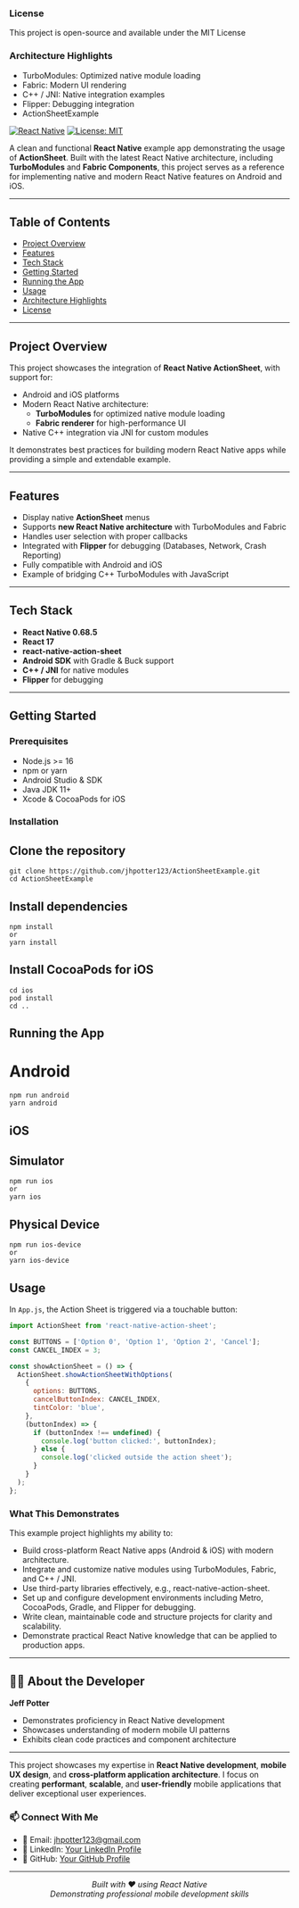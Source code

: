 ### License

This project is open-source and available under the MIT License

### Architecture Highlights

- TurboModules: Optimized native module loading
- Fabric: Modern UI rendering
- C++ / JNI: Native integration examples
- Flipper: Debugging integration
- ActionSheetExample

[![React Native](https://img.shields.io/badge/React_Native-0.68.5-blue)](https://reactnative.dev/)
[![License: MIT](https://img.shields.io/badge/License-MIT-yellow.svg)](https://opensource.org/licenses/MIT)

A clean and functional **React Native** example app demonstrating the usage of **ActionSheet**. Built with the latest React Native architecture, including **TurboModules** and **Fabric Components**, this project serves as a reference for implementing native and modern React Native features on Android and iOS.

---

## Table of Contents

- [Project Overview](#project-overview)  
- [Features](#features)  
- [Tech Stack](#tech-stack)  
- [Getting Started](#getting-started)  
- [Running the App](#running-the-app)  
- [Usage](#usage)  
- [Architecture Highlights](#architecture-highlights)  
- [License](#license)  

---

## Project Overview

This project showcases the integration of **React Native ActionSheet**, with support for:

- Android and iOS platforms  
- Modern React Native architecture:
  - **TurboModules** for optimized native module loading  
  - **Fabric renderer** for high-performance UI  
- Native C++ integration via JNI for custom modules  

It demonstrates best practices for building modern React Native apps while providing a simple and extendable example.

---

## Features

- Display native **ActionSheet** menus  
- Supports **new React Native architecture** with TurboModules and Fabric  
- Handles user selection with proper callbacks  
- Integrated with **Flipper** for debugging (Databases, Network, Crash Reporting)  
- Fully compatible with Android and iOS  
- Example of bridging C++ TurboModules with JavaScript  

---

## Tech Stack

- **React Native 0.68.5**  
- **React 17**  
- **react-native-action-sheet**  
- **Android SDK** with Gradle & Buck support  
- **C++ / JNI** for native modules  
- **Flipper** for debugging  

---

## Getting Started

### Prerequisites

- Node.js >= 16  
- npm or yarn  
- Android Studio & SDK  
- Java JDK 11+  
- Xcode & CocoaPods for iOS  

### Installation

## Clone the repository
```
git clone https://github.com/jhpotter123/ActionSheetExample.git
cd ActionSheetExample
```

## Install dependencies
```
npm install
or
yarn install
```

## Install CocoaPods for iOS
```
cd ios
pod install
cd ..
```

## Running the App

# Android
```
npm run android
yarn android
```

## iOS

## Simulator
```
npm run ios
or
yarn ios
```

## Physical Device
```
npm run ios-device
or
yarn ios-device
```

## Usage

In `App.js`, the Action Sheet is triggered via a touchable button:

```javascript
import ActionSheet from 'react-native-action-sheet';

const BUTTONS = ['Option 0', 'Option 1', 'Option 2', 'Cancel'];
const CANCEL_INDEX = 3;

const showActionSheet = () => {
  ActionSheet.showActionSheetWithOptions(
    {
      options: BUTTONS,
      cancelButtonIndex: CANCEL_INDEX,
      tintColor: 'blue',
    },
    (buttonIndex) => {
      if (buttonIndex !== undefined) {
        console.log('button clicked:', buttonIndex);
      } else {
        console.log('clicked outside the action sheet');
      }
    }
  );
};
```

### What This Demonstrates

This example project highlights my ability to:

- Build cross-platform React Native apps (Android & iOS) with modern architecture.
- Integrate and customize native modules using TurboModules, Fabric, and C++ / JNI.
- Use third-party libraries effectively, e.g., react-native-action-sheet.
- Set up and configure development environments including Metro, CocoaPods, Gradle, and Flipper for debugging.
- Write clean, maintainable code and structure projects for clarity and scalability.
- Demonstrate practical React Native knowledge that can be applied to production apps.


---

## 👨‍💻 About the Developer

**Jeff Potter**
- Demonstrates proficiency in React Native development
- Showcases understanding of modern mobile UI patterns
- Exhibits clean code practices and component architecture
---

This project showcases my expertise in **React Native development**, **mobile UX design**, and **cross-platform application architecture**. I focus on creating **performant**, **scalable**, and **user-friendly** mobile applications that deliver exceptional user experiences.

### 📫 Connect With Me
- 📧 Email: [jhpotter123@gmail.com]((mailto:jhpotter123@gmail.com))
- 💼 LinkedIn: [Your LinkedIn Profile](https://www.linkedin.com/in/jeffrey-potter-14196028/)
- 🐙 GitHub: [Your GitHub Profile](https://github.com/jhpotter123)

---

<p align="center">
  <i>Built with ❤️ using React Native</i><br>
  <i>Demonstrating professional mobile development skills</i>
</p>
